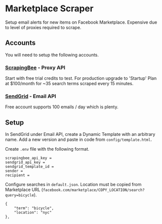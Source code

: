 # Marketplace Scraper
Setup email alerts for new items on Facebook Marketplace. Expensive due to level of proxies required to scrape.

## Accounts

You will need to setup the following accounts.

### [ScrapingBee](https://www.scrapingbee.com/?fpr=oliver-dixon68) - Proxy API
Start with free trial credits to test. For production upgrade to 'Startup' Plan at $100/month for ~35 search terms scraped every 15 minutes. 

### [SendGrid](https://signup.sendgrid.com) - Email API
Free account supports 100 emails / day which is plenty.


## Setup

In SendGrid under Email API, create a Dynamic Template with an arbitrary name. Add a new version and paste in code from `config/template.html`.

Create `.env` file with the following format.

```
scrapingbee_api_key = 
sendgrid_api_key = 
sendgrid_template_id = 
sender = 
recipient = 
```

Configure searches in `default.json`. Location must be copied from Marketplace URL (`facebook.com/marketplace/COPY_LOCATION/search?query=bicycle`).

```
{
    "term": "bicycle",
    "location": "nyc"
},
```


 
